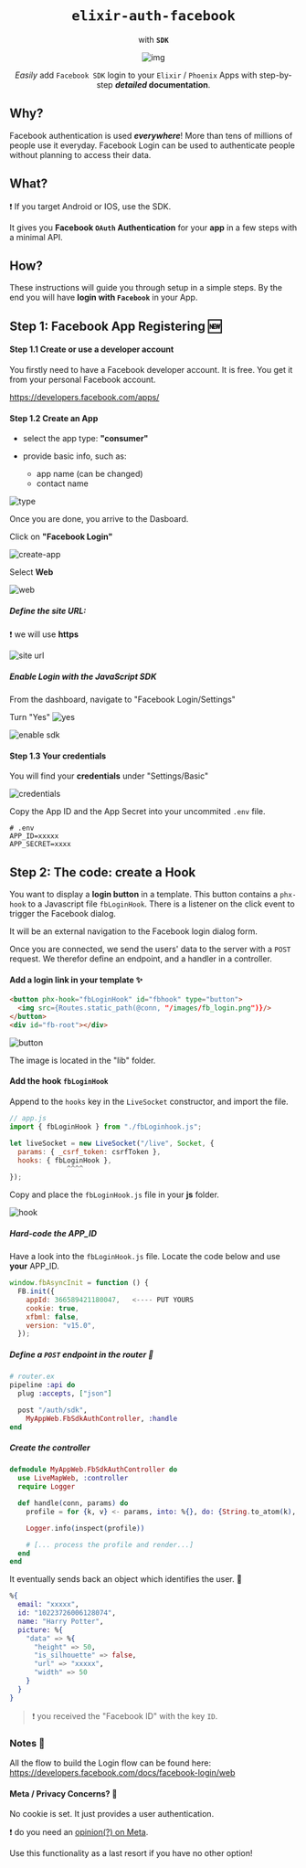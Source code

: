 <div align="center">

# `elixir-auth-facebook`

with **`SDK`**

![img](http://i.stack.imgur.com/pZzc4.png)

_Easily_ add `Facebook SDK` login to your `Elixir` / `Phoenix` Apps
with step-by-step **_detailed_ documentation**.

</div>

## Why?

Facebook authentication is used **_everywhere_**!
More than tens of millions of people use it everyday.
Facebook Login can be used to authenticate people without planning to access their data.

## What?

❗️ If you target Android or IOS, use the SDK.

It gives you **Facebook `OAuth` Authentication** for your **app** in a few steps with a minimal API.

## How?

These instructions will guide you through setup in a simple steps.
By the end you will have **login with `Facebook`** in your App.

## Step 1: Facebook App Registering 🆕

#### Step 1.1 Create or use a developer account

You firstly need to have a Facebook developer account.
It is free. You get it from your personal Facebook account.

<https://developers.facebook.com/apps/>

#### Step 1.2 Create an App

- select the app type: **"consumer"**
- provide basic info, such as:

  - app name (can be changed)
  - contact name

![type](priv/type.png)

Once you are done, you arrive to the Dasboard.

Click on **"Facebook Login"**

![create-app](priv/create-app.png)

Select **Web**

![web](priv/web.png)

##### Define the **site URL**:

❗️ we will use **https**

![site url](priv/site-url.png)

##### Enable Login with the JavaScript SDK

From the dashboard, navigate to "Facebook Login/Settings"

Turn "Yes"
![yes](priv/js-sdk-enable.png)

![enable sdk](priv/enable-sdk.png)

#### Step 1.3 Your credentials

You will find your **credentials** under "Settings/Basic"

![credentials](priv/credentials.png)

Copy the App ID and the App Secret into your uncommited `.env` file.

```env
# .env
APP_ID=xxxxx
APP_SECRET=xxxx
```

## Step 2: The code: create a Hook

You want to display a **login button** in a template.
This button contains a `phx-hook` to a Javascript file `fbLoginHook`.
There is a listener on the click event to trigger the Facebook dialog.

It will be an external navigation to the Facebook login dialog form.

Once you are connected, we send the users' data to the server with a `POST` request.
We therefor define an endpoint, and a handler in a controller.

#### Add a login link in your template ✨

```html
<button phx-hook="fbLoginHook" id="fbhook" type="button">
  <img src={Routes.static_path(@conn, "/images/fb_login.png")}/>
</button>
<div id="fb-root"></div>
```

![button](lib/fb_login.png)

The image is located in the "lib" folder.

#### Add the hook `fbLoginHook`

Append to the `hooks` key in the `LiveSocket` constructor, and import the file.

```js
// app.js
import { fbLoginHook } from "./fbLoginhook.js";

let liveSocket = new LiveSocket("/live", Socket, {
  params: { _csrf_token: csrfToken },
  hooks: { fbLoginHook },
              ^^^^
});
```

Copy and place the `fbLoginHook.js` file in your **js** folder.

![hook](priv/login-hook.png)

##### Hard-code the APP_ID

Have a look into the `fbLoginHook.js` file.
Locate the code below and use **your** APP_ID.

```js
window.fbAsyncInit = function () {
  FB.init({
    appId: 366589421180047,   <---- PUT YOURS
    cookie: true,
    xfbml: false,
    version: "v15.0",
  });
```

##### Define a `POST` endpoint in the router 📍

```elixir
# router.ex
pipeline :api do
  plug :accepts, ["json"]

  post "/auth/sdk",
    MyAppWeb.FbSdkAuthController, :handle
end
```

##### Create the controller

```elixir
defmodule MyAppWeb.FbSdkAuthController do
  use LiveMapWeb, :controller
  require Logger

  def handle(conn, params) do
    profile = for {k, v} <- params, into: %{}, do: {String.to_atom(k), v}

    Logger.info(inspect(profile))

    # [... process the profile and render...]
  end
end
```

It eventually sends back an object which identifies the user. 🚀

```elixir
%{
  email: "xxxxx",
  id: "10223726006128074",
  name: "Harry Potter",
  picture: %{
    "data" => %{
      "height" => 50,
      "is_silhouette" => false,
      "url" => "xxxxx",
      "width" => 50
    }
  }
}
```

> ❗️ you received the "Facebook ID" with the key `ID`.

### Notes 📝

All the flow to build the Login flow can be found here:
<https://developers.facebook.com/docs/facebook-login/web>

#### Meta / Privacy Concerns? 🔐

No cookie is set. It just provides a user authentication.

❗️ do you need an [opinion(?) on Meta](https://archive.ph/epKXZ).

Use this functionality as a last resort if you have no other option!
